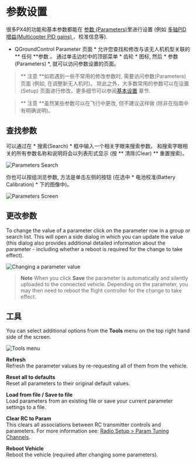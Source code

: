 # 参数设置

很多PX4的功能和基本参数都能在 [ 参数 (Parameters)](../advanced_config/parameter_reference.md)里进行设置 (例如 [ 多轴PID增益(Multicopter PID gains) ](../config_mc/pid_tuning_guide_multicopter.md)、校准信息等).

* QGroundControl Parameter 页面 * 允许您查找和修改与该无人机机型关联的** 任何 **参数 。 通过单击边栏中的顶部菜单 * 齿轮 * 图标, 然后 * 参数(Parameters) *, 就可以访问参数设置的页面。

> ** 注意 **如若遇到一些不常用的修改参数时, 需要访问参数(Parameters) 页面 (例如, 在调整新无人机时)。 除此之外，大多数常用的参数可以在设置(Setup) 页面进行修改，更多细节可以参阅[基本设置](../config/README.md) 章节.

<span></span>

> ** 注意 **虽然某些参数可以在飞行中更改, 但不建议这样做 (除非在指南中有明确说明)。

## 查找参数

可以通过在 * 搜索(Search) * 框中输入一个相关字眼来搜索参数。 和搜索字眼相关的所有参数名称和说明将会以列表形式显示 (按 ** 清除(Clear) ** 重置搜索)。

![Parameters Search](../../images/qgc/setup/parameters_search.jpg)

你也可以按组浏览参数, 方法是单击左侧的按钮 (在选中 * 电池校准(Battery Calibration) * 下的图像中)。

![Parameters Screen](../../images/qgc/setup/parameters_px4.jpg)

## 更改参数

To change the value of a parameter click on the parameter row in a group or search list. This will open a side dialog in which you can update the value (this dialog also provides additional detailed information about the parameter - including whether a reboot is required for the change to take effect).

![Changing a parameter value](../../images/qgc/setup/parameters_changing.png)

> **Note** When you click **Save** the parameter is automatically and silently uploaded to the connected vehicle. Depending on the parameter, you may then need to reboot the flight controller for the change to take effect.

## 工具

You can select additional options from the **Tools** menu on the top right hand side of the screen.

![Tools menu](../../images/qgc/setup/parameters_tools_menu.png)

**Refresh** <br />Refresh the parameter values by re-requesting all of them from the vehicle.

**Reset all to defaults** <br />Reset all parameters to their original default values.

**Load from file / Save to file** <br />Load parameters from an existing file or save your current parameter settings to a file.

**Clear RC to Param** <br />This clears all associations between RC transmitter controls and parameters. For more information see: [Radio Setup > Param Tuning Channels](../config/radio.md#param-tuning-channels).

**Reboot Vehicle** <br />Reboot the vehicle (required after changing some parameters).